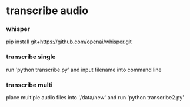 # transcribe audio

### whisper

pip install git+https://github.com/openai/whisper.git

### transcribe single

run 'python transcribe.py' and input filename into command line

### transcribe multi

place multiple audio files into '/data/new' and run 'python transcribe2.py'
